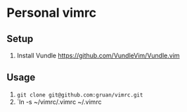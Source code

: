 # Personal vimrc

## Setup
1. Install Vundle https://github.com/VundleVim/Vundle.vim

## Usage
1. `git clone git@github.com:gruan/vimrc.git`
2. `ln -s ~/vimrc/.vimrc ~/.vimrc
